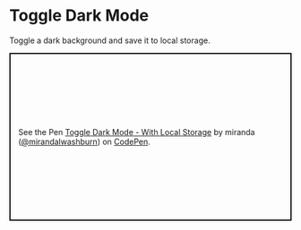 # Toggle Dark Mode
Toggle a dark background and save it to local storage.
<p class="codepen" data-height="300" data-theme-id="36713" data-default-tab="css,result" data-user="mirandalwashburn" data-slug-hash="wZmZLz" style="height: 300px; box-sizing: border-box; display: flex; align-items: center; justify-content: center; border: 2px solid black; margin: 1em 0; padding: 1em;" data-pen-title="Toggle Dark Mode - With Local Storage">
  <span>See the Pen <a href="https://codepen.io/mirandalwashburn/pen/wZmZLz/">
  Toggle Dark Mode - With Local Storage</a> by miranda (<a href="https://codepen.io/mirandalwashburn">@mirandalwashburn</a>)
  on <a href="https://codepen.io">CodePen</a>.</span>
</p>

